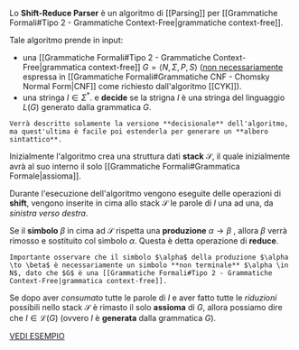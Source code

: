 Lo **Shift-Reduce Parser** è un algoritmo di [[Parsing]] per [[Grammatiche Formali#Tipo 2 - Grammatiche Context-Free|grammatiche context-free]].

Tale algoritmo prende in input:
- una [[Grammatiche Formali#Tipo 2 - Grammatiche Context-Free|grammatica context-free]] $G = \langle N, \Sigma, P, S \rangle$ (<u>non necessariamente</u> espressa in [[Grammatiche Formali#Grammatiche CNF - Chomsky Normal Form|CNF]] come richiesto dall'algoritmo [[CYK]]).
- una stringa $I \in \Sigma^*$.
e **decide** se la strigna $I$ è una stringa del linguaggio $L(G)$ generato dalla grammatica $G$.

```ad-note
Verrà descritto solamente la versione **decisionale** dell'algoritmo, ma quest'ultima è facile poi estenderla per generare un **albero sintattico**.
```

Inizialmente l'algoritmo crea una struttura dati **stack** $\mathcal{S}$, il quale inizialmente avrà al suo interno il solo [[Grammatiche Formali#Grammatica Formale|assioma]].

Durante l'esecuzione dell'algoritmo vengono eseguite delle operazioni di **shift**, vengono inserite in cima allo stack $\mathcal{S}$ le parole di $I$ una ad una, da *sinistra verso destra*.

Se il **simbolo** $\beta$ in cima ad $\mathcal{S}$ rispetta una **produzione** $\alpha \to \beta$ , allora $\beta$ verrà rimosso e sostituito col simbolo $\alpha$.
Questa è detta operazione di **reduce**.

```ad-important
Importante osservare che il simbolo $\alpha$ della produzione $\alpha \to \beta$ è necessariamente un simbolo **non terminale** $\alpha \in N$, dato che $G$ è una [[Grammatiche Formali#Tipo 2 - Grammatiche Context-Free|grammatica context-free]].
```

Se dopo aver *consumato* tutte le parole di $I$ e aver fatto tutte le *riduzioni* possibili nello stack $\mathcal{S}$ è rimasto il solo **assioma** di $G$, allora possiamo dire che $I \in \mathcal{L}(G)$ (ovvero $I$ è **generata** dalla grammatica $G$).

[VEDI ESEMPIO](http://cons.mit.edu/sp13/slides/S13-lecture-03.pdf)